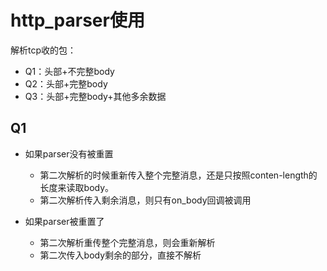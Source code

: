 # http_parser使用

解析tcp收的包：

- Q1：头部+不完整body
- Q2：头部+完整body
- Q3：头部+完整body+其他多余数据

## Q1

- 如果parser没有被重置
    - 第二次解析的时候重新传入整个完整消息，还是只按照conten-length的长度来读取body。
    - 第二次解析传入剩余消息，则只有on_body回调被调用

- 如果parser被重置了
    - 第二次解析重传整个完整消息，则会重新解析 
    - 第二次传入body剩余的部分，直接不解析
